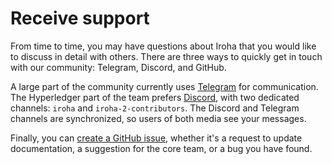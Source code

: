 # Receive support

From time to time, you may have questions about Iroha that you would like to discuss in detail with others. There are three ways to quickly get in touch with our community: Telegram, Discord, and GitHub.

A large part of the community currently uses [Telegram](https://t.me/hyperledgeriroha) for communication. The Hyperledger part of the team prefers [Discord](https://discord.gg/hyperledger), with two dedicated channels: `iroha` and `iroha-2-contributors`. The Discord and Telegram channels are synchronized, so users of both media see your messages.

Finally, you can [create a GitHub issue](https://github.com/hyperledger-iroha/iroha/issues/new/choose), whether it's a request to update documentation, a suggestion for the core team, or a bug you have found.
